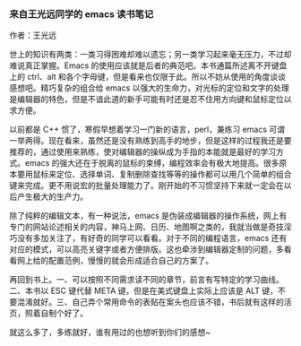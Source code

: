 ---
---

### 来自王光远同学的 emacs 读书笔记

作者：王光远

世上的知识有两类：一类习得困难却难以遗忘；另一类学习起来毫无压力，不过却难说真正掌握。Emacs 的使用应该就是后者的典范吧。本书通篇所述离不开键盘上的 ctrl、alt 和各个字母键，但是看来也仅限于此。所以不妨从使用的角度谈谈感想吧。精巧复杂的组合给 emacs 以强大的生命力，对光标的定位和文字的处理是编辑器的特色，但是不谙此道的新手可能有时还是忍不住用方向键和鼠标定位以求方便。

以前都是 C++ 惯了，寒假早想着学习一门新的语言，perl，兼练习 emacs 可谓一举两得。现在看来，虽然还是没有熟练到高手的地步，但是这样的过程我还是要推荐的，通过使用来熟练，使对编辑器的操纵成为手指的本能就是最好的学习方式。emacs 的强大还在于脱离的鼠标的束缚，编程效率会有极大地提高。很多原本要用鼠标来定位、选择单词、复制删除查找等等的操作都可以用几个简单的组合键来完成。更不用说宏的批量处理能力了。刚开始的不习惯坚持下来就一定会在以后产生极大的生产力。

除了纯粹的编辑文本，有一种说法，emacs 是伪装成编辑器的操作系统，网上有专门的网站论述相关的内容，神马上网、日历、地图啊之类的，我就当做是奇技淫巧没有多加关注了，有好奇的同学可以看看。对于不同的编程语言，emacs 还有对应的模式，可以高亮关键字或者方便排版。这也牵涉到编辑器定制的问题，多看看网上给的配置范例，慢慢的就会形成适合自己的方案了。

再回到书上。一、可以按照不同需求读不同的章节，前言有写特定的学习曲线。二、本书以 ESC 键代替 META 键，但是在美式键盘上实际上应该是 ALT 键，不要混淆就好。三、自己弄个常用命令的表贴在案头也应该不错，书后就有这样的活页，照着自制个好了。

就这么多了，多练就好，谁有用过的也想听到你们的感想~
